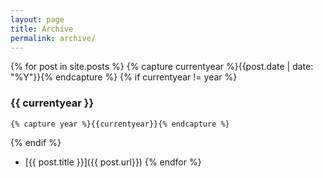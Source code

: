 ```yaml
---
layout: page
title: Archive
permalink: archive/
---
```


{% for post in site.posts %}
	{% capture currentyear %}{{post.date | date: "%Y"}}{% endcapture %}
{% if currentyear != year %}
### {{ currentyear }}
    {% capture year %}{{currentyear}}{% endcapture %}
  {% endif %}
  * [{{ post.title }}]({{ post.url}})
{% endfor %}
